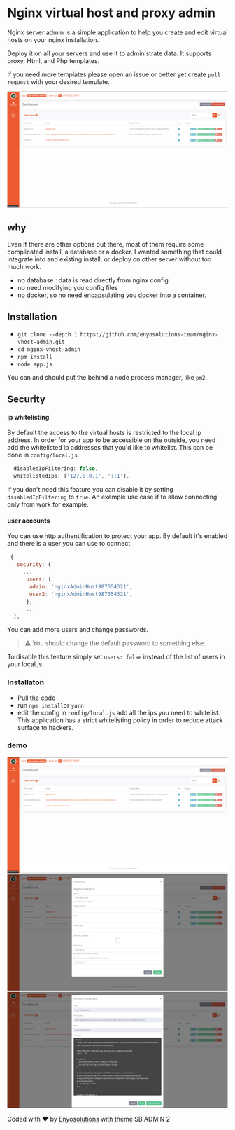 # Nginx virtual host and proxy admin

Nginx server admin is a simple application to help you create and edit virtual hosts on your nginx installation. 

Deploy it on all your servers and use it to administrate data. 
It supports proxy, Html, and Php  templates. 

If you need more templates please open an issue or better yet create `pull request` with your desired template.

![nginx editor](./examples/homepage.png)

## why

Even if there are other options out there, most of them require some complicated install, a database or a docker. I wanted something that could integrate into and existing install, or deploy on other server without too much work. 

- no database : data is read directly from nginx config. 
- no need modifying you config files
- no docker, so no need encapsulating you docker into a container. 
## Installation

- `git clone --depth 1 https://github.com/enyosolutions-team/nginx-vhost-admin.git`
- `cd nginx-vhost-admin`
- `npm install`
- `node app.js`

You can and should put the behind a node process manager, like `pm2`.

## Security

#### ip whitelisting
By default the access to the virtual hosts is restricted to the local ip address.
In order for your app to be accessible on the outside, you need add the whitelisted ip addresses that you'd like to whitelist. This can be done in `config/local.js`.

```javascript
  disabledIpFiltering: false,
  whitelistedIps: ['127.0.0.1', '::1'],
```

If you don't need this feature you can disable it by setting `disabledIpFiltering` to `true`.
An example use case if to allow connecting only from work for example.


#### user accounts

You can use http authentification to protect your app. By default it's enabled and there is a user you can use to connect

```javascript
 {
   security: {
     ...
      users: {
       admin: 'nginxAdminHost987654321',
       user2: 'nginxAdminHost987654321',
      },
      ...
  },
  ```

You can add more users and change passwords.

> ⚠️  You should change the default password to something else.

To disable this feature simply set `users: false` instead of the list of users in your local.js.


### Installaton

+ Pull the code
+ run `npm install`or `yarn`
+ edit the config in `config/local.js`  add all the ips you need to whitelist. This application has a strict whitelisting policy in order to reduce attack surface to hackers.


### demo

![nginx editor](./examples/homepage.png)
![nginx editor](./examples/create.png)
![nginx editor](./examples/edit.png)



<div class="copyright text-center my-auto">
                <span>Coded with ❤️ by  <a href="https://www.enyosolutions.com" target="_blank">Enyosolutions</a></span> with theme SB ADMIN 2
              </div>
